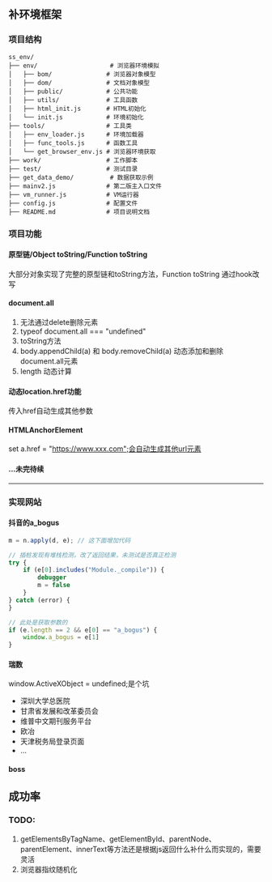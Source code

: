 ## 补环境框架
### 项目结构
```plainText
ss_env/
├── env/                    # 浏览器环境模拟
│   ├── bom/               # 浏览器对象模型
│   ├── dom/               # 文档对象模型
│   ├── public/            # 公共功能
│   ├── utils/             # 工具函数
│   ├── html_init.js       # HTML初始化
│   └── init.js            # 环境初始化
├── tools/                 # 工具类
│   ├── env_loader.js      # 环境加载器
│   ├── func_tools.js      # 函数工具
│   └── get_browser_env.js # 浏览器环境获取
├── work/                  # 工作脚本
├── test/                  # 测试目录
├── get_data_demo/          # 数据获取示例
├── mainv2.js              # 第二版主入口文件
├── vm_runner.js           # VM运行器
├── config.js              # 配置文件
├── README.md              # 项目说明文档
```
### 项目功能
#### 原型链/Object toString/Function toString
大部分对象实现了完整的原型链和toString方法，Function toString 通过hook改写
#### document.all
1. 无法通过delete删除元素
2. typeof document.all === "undefined"
3. toString方法
4. body.appendChild(a) 和 body.removeChild(a) 动态添加和删除document.all元素
5. length 动态计算
#### 动态location.href功能
传入href自动生成其他参数
#### HTMLAnchorElement
set a.href = "https://www.xxx.com";会自动生成其他url元素
#### ...未完待续
---
### 实现网站
#### 抖音的a_bogus
```javascript
m = n.apply(d, e); // 这下面增加代码

// 插桩发现有堆栈检测，改了返回结果，未测试是否真正检测
try {
    if (e[0].includes("Module._compile")) {
        debugger
        m = false
    }
} catch (error) {
}

// 此处是获取参数的
if (e.length == 2 && e[0] == "a_bogus") {
    window.a_bogus = e[1]
}
```
#### 瑞数
window.ActiveXObject = undefined;是个坑
- 深圳大学总医院
- 甘肃省发展和改革委员会
- 维普中文期刊服务平台
- 欧冶
- 天津税务局登录页面
- ...
#### boss
成功率  
---
### TODO:
1. getElementsByTagName、getElementById、parentNode、parentElement、innerText等方法还是根据js返回什么补什么而实现的，需要灵活
2. 浏览器指纹随机化
